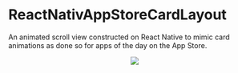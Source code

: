 # ReactNativAppStoreCardLayout
An animated scroll view constructed on React Native to mimic card animations as done so for apps of the day on the App Store.

<p float="left" align="center">
    <img src="/assets/demo.gif"/>
</p>

